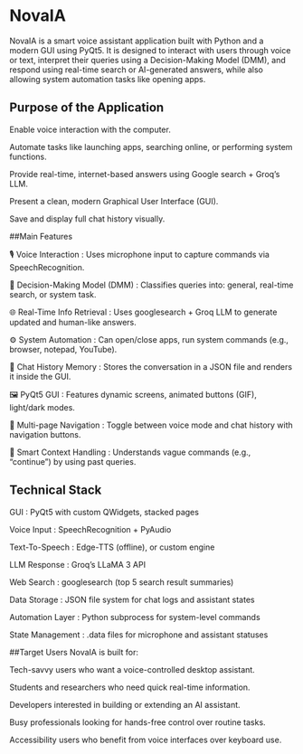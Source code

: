 # NovaIA
NovaIA is a smart voice assistant application built with Python and a modern GUI using PyQt5.
It is designed to interact with users through voice or text, interpret their queries using a Decision-Making Model (DMM), and respond using real-time search or AI-generated answers, while also allowing system automation tasks like opening apps.

 ## Purpose of the Application

Enable voice interaction with the computer.

Automate tasks like launching apps, searching online, or performing system functions.

Provide real-time, internet-based answers using Google search + Groq’s LLM.

Present a clean, modern Graphical User Interface (GUI).

Save and display full chat history visually.

##Main Features


🎙️ Voice Interaction	: Uses microphone input to capture commands via SpeechRecognition.

🧠 Decision-Making Model (DMM)	: Classifies queries into: general, real-time search, or system task.

🌐 Real-Time Info Retrieval	: Uses googlesearch + Groq LLM to generate updated and human-like answers.

⚙️ System Automation :	Can open/close apps, run system commands (e.g., browser, notepad, YouTube).

💬 Chat History Memory :	Stores the conversation in a JSON file and renders it inside the GUI.

🖼️ PyQt5 GUI	: Features dynamic screens, animated buttons (GIF), light/dark modes.

🧭 Multi-page Navigation	: Toggle between voice mode and chat history with navigation buttons.

🔁 Smart Context Handling :	Understands vague commands (e.g., “continue”) by using past queries.



## Technical Stack

GUI :	PyQt5 with custom QWidgets, stacked pages

Voice Input :	SpeechRecognition + PyAudio

Text-To-Speech	: Edge-TTS (offline), or custom engine

LLM Response :	Groq’s LLaMA 3 API

Web Search : googlesearch (top 5 search result summaries)

Data Storage :	JSON file system for chat logs and assistant states

Automation Layer :	Python subprocess for system-level commands

State Management	: .data files for microphone and assistant statuses

##Target Users
NovaIA is built for:

Tech-savvy users who want a voice-controlled desktop assistant.

Students and researchers who need quick real-time information.

Developers interested in building or extending an AI assistant.

Busy professionals looking for hands-free control over routine tasks.

Accessibility users who benefit from voice interfaces over keyboard use.



